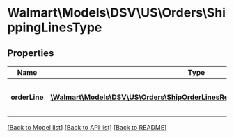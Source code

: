 # Walmart\Models\DSV\US\Orders\ShippingLinesType

## Properties

Name | Type | Description | Notes
------------ | ------------- | ------------- | -------------
**orderLine** | [**\Walmart\Models\DSV\US\Orders\ShipOrderLinesRequestOrderLinesOrderLineInner[]**](ShipOrderLinesRequestOrderLinesOrderLineInner.md) | Information about one order line shipment |


[[Back to Model list]](./) [[Back to API list]](../../../../../README.md#supported-apis) [[Back to README]](../../../../../README.md)
